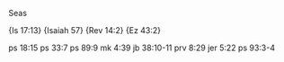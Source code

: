 Seas


{Is 17:13}
{Isaiah 57}
{Rev 14:2}
{Ez 43:2}


ps 18:15
ps 33:7
ps 89:9
mk 4:39
jb 38:10-11
prv 8:29
jer 5:22
ps 93:3-4

